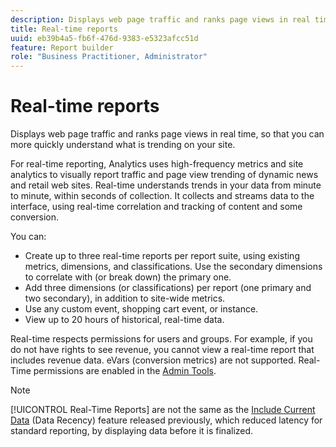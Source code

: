 ```yaml
---
description: Displays web page traffic and ranks page views in real time, so that you can more quickly understand what is trending on your site.
title: Real-time reports
uuid: eb39b4a5-fb6f-476d-9383-e5323afcc51d
feature: Report builder
role: "Business Practitioner, Administrator"
---
```


# Real-time reports

Displays web page traffic and ranks page views in real time, so that you can more quickly understand what is trending on your site.

For real-time reporting, Analytics uses high-frequency metrics and site analytics to visually report traffic and page view trending of dynamic news and retail web sites. Real-time understands trends in your data from minute to minute, within seconds of collection. It collects and streams data to the interface, using real-time correlation and tracking of content and some conversion.

You can:

* Create up to three real-time reports per report suite, using existing metrics, dimensions, and classifications. Use the secondary dimensions to correlate with (or break down) the primary one.
* Add three dimensions (or classifications) per report (one primary and two secondary), in addition to site-wide metrics.
* Use any custom event, shopping cart event, or instance.
* View up to 20 hours of historical, real-time data.

Real-time respects permissions for users and groups. For example, if you do not have rights to see revenue, you cannot view a real-time report that includes revenue data. eVars (conversion metrics) are not supported. Real-Time permissions are enabled in the [Admin Tools](https://docs.adobe.com/content/help/en/analytics/admin/admin-tools/real-time-reports/t-realtime-admin.html).

>[!NOTE]
>
>[!UICONTROL Real-Time Reports] are not the same as the [Include Current Data](https://docs.adobe.com/content/help/en/analytics/analyze/report-builder/options.html) (Data Recency) feature released previously, which reduced latency for standard reporting, by displaying data before it is finalized.
